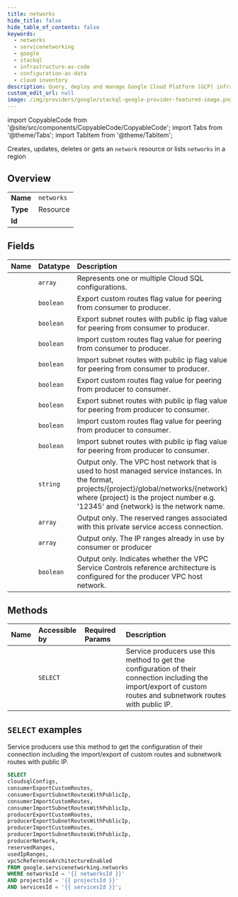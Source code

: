 ```yaml
---
title: networks
hide_title: false
hide_table_of_contents: false
keywords:
  - networks
  - servicenetworking
  - google
  - stackql
  - infrastructure-as-code
  - configuration-as-data
  - cloud inventory
description: Query, deploy and manage Google Cloud Platform (GCP) infrastructure and resources using SQL
custom_edit_url: null
image: /img/providers/google/stackql-google-provider-featured-image.png
---
```


import CopyableCode from '@site/src/components/CopyableCode/CopyableCode';
import Tabs from '@theme/Tabs';
import TabItem from '@theme/TabItem';

Creates, updates, deletes or gets an <code>network</code> resource or lists <code>networks</code> in a region

## Overview
<table><tbody>
<tr><td><b>Name</b></td><td><code>networks</code></td></tr>
<tr><td><b>Type</b></td><td>Resource</td></tr>
<tr><td><b>Id</b></td><td><CopyableCode code="google.servicenetworking.networks" /></td></tr>
</tbody></table>

## Fields
| Name | Datatype | Description |
|:-----|:---------|:------------|
| <CopyableCode code="cloudsqlConfigs" /> | `array` | Represents one or multiple Cloud SQL configurations. |
| <CopyableCode code="consumerExportCustomRoutes" /> | `boolean` | Export custom routes flag value for peering from consumer to producer. |
| <CopyableCode code="consumerExportSubnetRoutesWithPublicIp" /> | `boolean` | Export subnet routes with public ip flag value for peering from consumer to producer. |
| <CopyableCode code="consumerImportCustomRoutes" /> | `boolean` | Import custom routes flag value for peering from consumer to producer. |
| <CopyableCode code="consumerImportSubnetRoutesWithPublicIp" /> | `boolean` | Import subnet routes with public ip flag value for peering from consumer to producer. |
| <CopyableCode code="producerExportCustomRoutes" /> | `boolean` | Export custom routes flag value for peering from producer to consumer. |
| <CopyableCode code="producerExportSubnetRoutesWithPublicIp" /> | `boolean` | Export subnet routes with public ip flag value for peering from producer to consumer. |
| <CopyableCode code="producerImportCustomRoutes" /> | `boolean` | Import custom routes flag value for peering from producer to consumer. |
| <CopyableCode code="producerImportSubnetRoutesWithPublicIp" /> | `boolean` | Import subnet routes with public ip flag value for peering from producer to consumer. |
| <CopyableCode code="producerNetwork" /> | `string` | Output only. The VPC host network that is used to host managed service instances. In the format, projects/{project}/global/networks/{network} where {project} is the project number e.g. '12345' and {network} is the network name. |
| <CopyableCode code="reservedRanges" /> | `array` | Output only. The reserved ranges associated with this private service access connection. |
| <CopyableCode code="usedIpRanges" /> | `array` | Output only. The IP ranges already in use by consumer or producer |
| <CopyableCode code="vpcScReferenceArchitectureEnabled" /> | `boolean` | Output only. Indicates whether the VPC Service Controls reference architecture is configured for the producer VPC host network. |

## Methods
| Name | Accessible by | Required Params | Description |
|:-----|:--------------|:----------------|:------------|
| <CopyableCode code="get" /> | `SELECT` | <CopyableCode code="networksId, projectsId, servicesId" /> | Service producers use this method to get the configuration of their connection including the import/export of custom routes and subnetwork routes with public IP. |

## `SELECT` examples

Service producers use this method to get the configuration of their connection including the import/export of custom routes and subnetwork routes with public IP.

```sql
SELECT
cloudsqlConfigs,
consumerExportCustomRoutes,
consumerExportSubnetRoutesWithPublicIp,
consumerImportCustomRoutes,
consumerImportSubnetRoutesWithPublicIp,
producerExportCustomRoutes,
producerExportSubnetRoutesWithPublicIp,
producerImportCustomRoutes,
producerImportSubnetRoutesWithPublicIp,
producerNetwork,
reservedRanges,
usedIpRanges,
vpcScReferenceArchitectureEnabled
FROM google.servicenetworking.networks
WHERE networksId = '{{ networksId }}'
AND projectsId = '{{ projectsId }}'
AND servicesId = '{{ servicesId }}'; 
```
